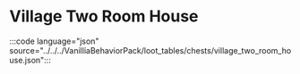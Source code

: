 # Village Two Room House

:::code language="json" source="../../../VanilliaBehaviorPack/loot_tables/chests/village_two_room_house.json":::